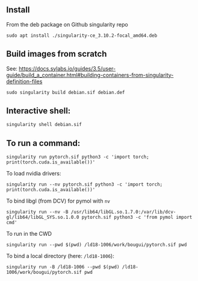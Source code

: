 ## Install

From the deb package on Github singularity repo

```
sudo apt install ./singularity-ce_3.10.2-focal_amd64.deb
```


## Build images from scratch
See: https://docs.sylabs.io/guides/3.5/user-guide/build_a_container.html#building-containers-from-singularity-definition-files

```
sudo singularity build debian.sif debian.def
```

## Interactive shell:

```
singularity shell debian.sif
```

## To run a command:
```
singularity run pytorch.sif python3 -c 'import torch; print(torch.cuda.is_available())'
```

To load nvidia drivers:
```
singularity run --nv pytorch.sif python3 -c 'import torch; print(torch.cuda.is_available())'
```

To bind libgl (from DCV) for pymol with `nv`
```
singularity run --nv -B /usr/lib64/libGL.so.1.7.0:/var/lib/dcv-gl/lib64/libGL_SYS.so.1.0.0 pytorch.sif python3 -c 'from pymol import cmd'
```

To run in the CWD
```
singularity run --pwd $(pwd) /ld18-1006/work/bougui/pytorch.sif pwd
```

To bind a local directory (here: `/ld18-1006`):
```
singularity run -B /ld18-1006 --pwd $(pwd) /ld18-1006/work/bougui/pytorch.sif pwd
```
